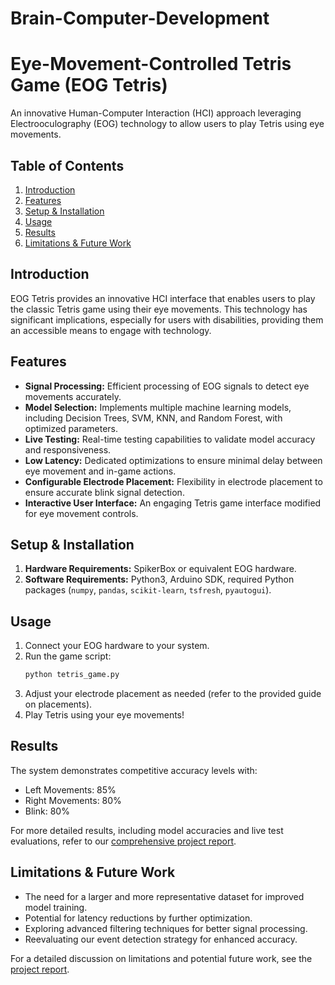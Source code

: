 # Brain-Computer-Development
# Eye-Movement-Controlled Tetris Game (EOG Tetris)

An innovative Human-Computer Interaction (HCI) approach leveraging Electrooculography (EOG) technology to allow users to play Tetris using eye movements.

## Table of Contents

1. [Introduction](#introduction)
2. [Features](#features)
3. [Setup & Installation](#setup--installation)
4. [Usage](#usage)
5. [Results](#results)
6. [Limitations & Future Work](#limitations--future-work)

## Introduction

EOG Tetris provides an innovative HCI interface that enables users to play the classic Tetris game using their eye movements. This technology has significant implications, especially for users with disabilities, providing them an accessible means to engage with technology.

## Features

- **Signal Processing:** Efficient processing of EOG signals to detect eye movements accurately.
- **Model Selection:** Implements multiple machine learning models, including Decision Trees, SVM, KNN, and Random Forest, with optimized parameters.
- **Live Testing:** Real-time testing capabilities to validate model accuracy and responsiveness.
- **Low Latency:** Dedicated optimizations to ensure minimal delay between eye movement and in-game actions.
- **Configurable Electrode Placement:** Flexibility in electrode placement to ensure accurate blink signal detection.
- **Interactive User Interface:** An engaging Tetris game interface modified for eye movement controls.

## Setup & Installation

1. **Hardware Requirements:** SpikerBox or equivalent EOG hardware.
2. **Software Requirements:** Python3, Arduino SDK, required Python packages (`numpy`, `pandas`, `scikit-learn`, `tsfresh`, `pyautogui`).

## Usage

1. Connect your EOG hardware to your system.
2. Run the game script:
   ```bash
   python tetris_game.py
   ```
3. Adjust your electrode placement as needed (refer to the provided guide on placements).
4. Play Tetris using your eye movements!

## Results

The system demonstrates competitive accuracy levels with:
- Left Movements: 85%
- Right Movements: 80%
- Blink: 80%

For more detailed results, including model accuracies and live test evaluations, refer to our [comprehensive project report](#).

## Limitations & Future Work

- The need for a larger and more representative dataset for improved model training.
- Potential for latency reductions by further optimization.
- Exploring advanced filtering techniques for better signal processing.
- Reevaluating our event detection strategy for enhanced accuracy.

For a detailed discussion on limitations and potential future work, see the [project report](#).
